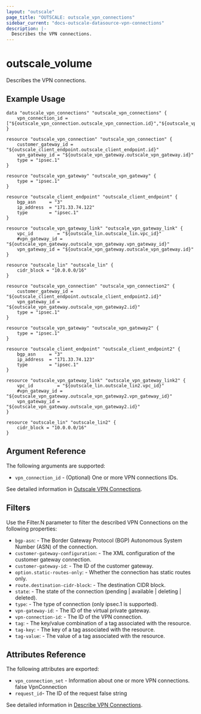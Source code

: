 ```yaml
---
layout: "outscale"
page_title: "OUTSCALE: outscale_vpn_connections"
sidebar_current: "docs-outscale-datasource-vpn-connections"
description: |-
  Describes the VPN connections.
---
```


# outscale_volume

  Describes the VPN connections.

## Example Usage

```hcl
data "outscale_vpn_connections" "outscale_vpn_connections" {
    vpn_connection_id = ["${outscale_vpn_connection.outscale_vpn_connection.id}","${outscale_vpn_connection.outscale_vpn_connection2.id}"]
}

resource "outscale_vpn_connection" "outscale_vpn_connection" {
    customer_gateway_id = "${outscale_client_endpoint.outscale_client_endpoint.id}"
    vpn_gateway_id = "${outscale_vpn_gateway.outscale_vpn_gateway.id}"
    type = "ipsec.1" 
}

resource "outscale_vpn_gateway" "outscale_vpn_gateway" {
    type = "ipsec.1" 
}

resource "outscale_client_endpoint" "outscale_client_endpoint" {
    bgp_asn     = "3"
    ip_address  = "171.33.74.122"
    type        = "ipsec.1"
}

resource "outscale_vpn_gateway_link" "outscale_vpn_gateway_link" {
    vpc_id         = "${outscale_lin.outscale_lin.vpc_id}"
    #vpn_gateway_id = "${outscale_vpn_gateway.outscale_vpn_gateway.vpn_gateway_id}"
    vpn_gateway_id = "${outscale_vpn_gateway.outscale_vpn_gateway.id}"
}

resource "outscale_lin" "outscale_lin" {
    cidr_block = "10.0.0.0/16"
}

resource "outscale_vpn_connection" "outscale_vpn_connection2" {
    customer_gateway_id = "${outscale_client_endpoint.outscale_client_endpoint2.id}"
    vpn_gateway_id = "${outscale_vpn_gateway.outscale_vpn_gateway2.id}"
    type = "ipsec.1" 
}

resource "outscale_vpn_gateway" "outscale_vpn_gateway2" {
    type = "ipsec.1" 
}

resource "outscale_client_endpoint" "outscale_client_endpoint2" {
    bgp_asn     = "3"
    ip_address  = "171.33.74.123"
    type        = "ipsec.1"
}

resource "outscale_vpn_gateway_link" "outscale_vpn_gateway_link2" {
    vpc_id         = "${outscale_lin.outscale_lin2.vpc_id}"
    #vpn_gateway_id = "${outscale_vpn_gateway.outscale_vpn_gateway2.vpn_gateway_id}"
    vpn_gateway_id = "${outscale_vpn_gateway.outscale_vpn_gateway2.id}"
}

resource "outscale_lin" "outscale_lin2" {
    cidr_block = "10.0.0.0/16"
}
```

## Argument Reference

The following arguments are supported:

* `vpn_connection_id`	- (Optional) One or more VPN connections IDs.

See detailed information in [Outscale VPN Connections](https://wiki.outscale.net/display/DOCU/Getting+Information+About+Your+Instances).

## Filters

Use the Filter.N parameter to filter the described VPN Connections on the following properties:

* `bgp-asn`: -	The Border Gateway Protocol (BGP) Autonomous System Number (ASN) of the connection.	
* `customer-gateway-configuration`: -	The XML configuration of the customer gateway connection.	
* `customer-gateway-id`: -	The ID of the customer gateway.	
* `option.static-routes-only`: -	Whether the connection has static routes only.	
* `route.destination-cidr-block`: -	The destination CIDR block.	
* `state`: -	The state of the connection (pending | available | deleting | deleted).	
* `type`: -	The type of connection (only ipsec.1 is supported).	
* `vpn-gateway-id`: -	The ID of the virtual private gateway.
* `vpn-connection-id`: -	The ID of the VPN connection.	
* `tag`: -	The key/value combination of a tag associated with the resource.
* `tag-key`: -	The key of a tag associated with the resource.
* `tag-value`: -	The value of a tag associated with the resource.


## Attributes Reference

The following attributes are exported:

* `vpn_connection_set` -	Information about one or more VPN connections.	false	VpnConnection
* `request_id`-	The ID of the request	false	string

See detailed information in [Describe VPN Connections](http://docs.outscale.com/api_fcu/operations/Action_DescribeVpnConnections_get.html#_api_fcu-action_describevpnconnections_get).